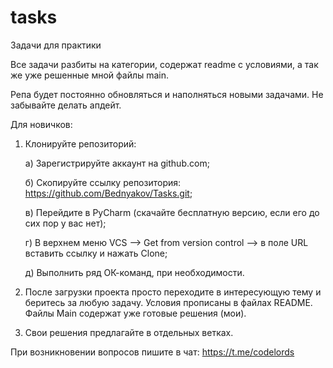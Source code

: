 # tasks
Задачи для практики

Все задачи разбиты на категории, содержат readme с условиями, а так же уже решенные мной файлы main.

Репа будет постоянно обновляться и наполняться новыми задачами. Не забывайте делать апдейт.

Для новичков:

1. Клонируйте репозиторий:

    а) Зарегистрируйте аккаунт на github.com;
    
    б) Скопируйте ссылку репозитория: https://github.com/Bednyakov/Tasks.git;
    
    в) Перейдите в PyCharm (скачайте бесплатную версию, если его до сих пор у вас нет);
    
    г) В верхнем меню VCS --> Get from version control --> в поле URL вставить ссылку и нажать Clone;
    
    д) Выполнить ряд ОК-команд, при необходимости.
    
2. После загрузки проекта просто переходите в интересующую тему и беритесь за любую задачу. Условия прописаны в файлах README. Файлы Main содержат уже готовые решения (мои).
3. Свои решения предлагайте в отдельных ветках.

При возникновении вопросов пишите в чат: https://t.me/codelords

